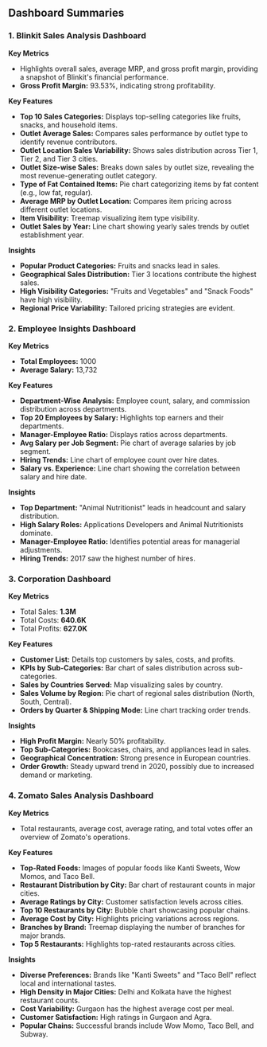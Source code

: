 ## Dashboard Summaries

### 1. Blinkit Sales Analysis Dashboard  
**Key Metrics**  
- Highlights overall sales, average MRP, and gross profit margin, providing a snapshot of Blinkit's financial performance.  
- **Gross Profit Margin:** 93.53%, indicating strong profitability.  

**Key Features**  
- **Top 10 Sales Categories:** Displays top-selling categories like fruits, snacks, and household items.  
- **Outlet Average Sales:** Compares sales performance by outlet type to identify revenue contributors.  
- **Outlet Location Sales Variability:** Shows sales distribution across Tier 1, Tier 2, and Tier 3 cities.  
- **Outlet Size-wise Sales:** Breaks down sales by outlet size, revealing the most revenue-generating outlet category.  
- **Type of Fat Contained Items:** Pie chart categorizing items by fat content (e.g., low fat, regular).  
- **Average MRP by Outlet Location:** Compares item pricing across different outlet locations.  
- **Item Visibility:** Treemap visualizing item type visibility.  
- **Outlet Sales by Year:** Line chart showing yearly sales trends by outlet establishment year.  

**Insights**  
- **Popular Product Categories:** Fruits and snacks lead in sales.  
- **Geographical Sales Distribution:** Tier 3 locations contribute the highest sales.  
- **High Visibility Categories:** "Fruits and Vegetables" and "Snack Foods" have high visibility.  
- **Regional Price Variability:** Tailored pricing strategies are evident.  


### 2. Employee Insights Dashboard  
**Key Metrics**  
- **Total Employees:** 1000  
- **Average Salary:** 13,732  

**Key Features**  
- **Department-Wise Analysis:** Employee count, salary, and commission distribution across departments.  
- **Top 20 Employees by Salary:** Highlights top earners and their departments.  
- **Manager-Employee Ratio:** Displays ratios across departments.  
- **Avg Salary per Job Segment:** Pie chart of average salaries by job segment.  
- **Hiring Trends:** Line chart of employee count over hire dates.  
- **Salary vs. Experience:** Line chart showing the correlation between salary and hire date.  

**Insights**  
- **Top Department:** "Animal Nutritionist" leads in headcount and salary distribution.  
- **High Salary Roles:** Applications Developers and Animal Nutritionists dominate.  
- **Manager-Employee Ratio:** Identifies potential areas for managerial adjustments.  
- **Hiring Trends:** 2017 saw the highest number of hires. 


### 3. Corporation Dashboard  
**Key Metrics**  
- Total Sales: **1.3M**  
- Total Costs: **640.6K**  
- Total Profits: **627.0K**  

**Key Features**  
- **Customer List:** Details top customers by sales, costs, and profits.  
- **KPIs by Sub-Categories:** Bar chart of sales distribution across sub-categories.  
- **Sales by Countries Served:** Map visualizing sales by country.  
- **Sales Volume by Region:** Pie chart of regional sales distribution (North, South, Central).  
- **Orders by Quarter & Shipping Mode:** Line chart tracking order trends.  

**Insights**  
- **High Profit Margin:** Nearly 50% profitability.  
- **Top Sub-Categories:** Bookcases, chairs, and appliances lead in sales.  
- **Geographical Concentration:** Strong presence in European countries.  
- **Order Growth:** Steady upward trend in 2020, possibly due to increased demand or marketing.  


 ### 4. Zomato Sales Analysis Dashboard  
**Key Metrics**  
- Total restaurants, average cost, average rating, and total votes offer an overview of Zomato's operations.  

**Key Features**  
- **Top-Rated Foods:** Images of popular foods like Kanti Sweets, Wow Momos, and Taco Bell.  
- **Restaurant Distribution by City:** Bar chart of restaurant counts in major cities.  
- **Average Ratings by City:** Customer satisfaction levels across cities.  
- **Top 10 Restaurants by City:** Bubble chart showcasing popular chains.  
- **Average Cost by City:** Highlights pricing variations across regions.  
- **Branches by Brand:** Treemap displaying the number of branches for major brands.  
- **Top 5 Restaurants:** Highlights top-rated restaurants across cities.  

**Insights**  
- **Diverse Preferences:** Brands like "Kanti Sweets" and "Taco Bell" reflect local and international tastes.  
- **High Density in Major Cities:** Delhi and Kolkata have the highest restaurant counts.  
- **Cost Variability:** Gurgaon has the highest average cost per meal.  
- **Customer Satisfaction:** High ratings in Gurgaon and Agra.  
- **Popular Chains:** Successful brands include Wow Momo, Taco Bell, and Subway.  
